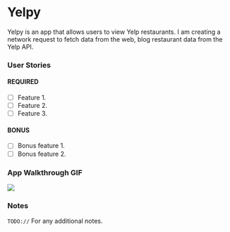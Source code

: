# Yelpy

Yelpy is an app that allows users to view Yelp restaurants. I am creating a network request to fetch data from the web, blog restaurant data from the Yelp API.

### User Stories
#### REQUIRED
- [ ] Feature 1.
- [ ] Feature 2.
- [ ] Feature 3.

#### BONUS
- [ ] Bonus feature 1.
- [ ] Bonus feature 2.

### App Walkthrough GIF

![](https://i.imgur.com/I3UjE20.gif)


### Notes
`TODO://`
For any additional notes.
